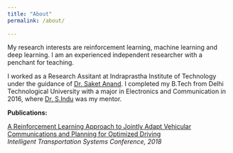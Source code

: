 ```yaml
---
title: "About"
permalink: /about/
  
---
```


My research interests are reinforcement learning, machine learning and deep learning. I am an experienced independent researcher with a penchant for teaching.

I worked as a Research Assitant at Indraprastha Institute of Technology under the guidance of [Dr. Saket Anand](https://www.iiitd.ac.in/anands). I completed my B.Tech from Delhi Technological University with a major in Electronics and Communication in 2016, where [Dr. S.Indu](http://dtu.irins.org/profile/66967#other_information_panel) was my mentor. 

**Publications:**

[A Reinforcement Learning Approach to Jointly Adapt Vehicular Communications and Planning for Optimized Driving](https://ieeexplore.ieee.org/abstract/document/8569484)  
*Intelligent Transportation Systems Conference, 2018*